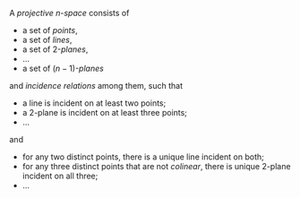 A *projective* $n$-*space* consists of

- a set of *points*,
- a set of *lines*,
- a set of 2-*planes*,
- ...
- a set of $(n-1)$-*planes*

and *incidence relations* among them, such that

- a line is incident on at least two points;
- a 2-plane is incident on at least three points;
- ...

and

- for any two distinct points, there is a unique line incident on both;
- for any three distinct points that are not *colinear*, there is unique 2-plane incident on all three;
- ...
